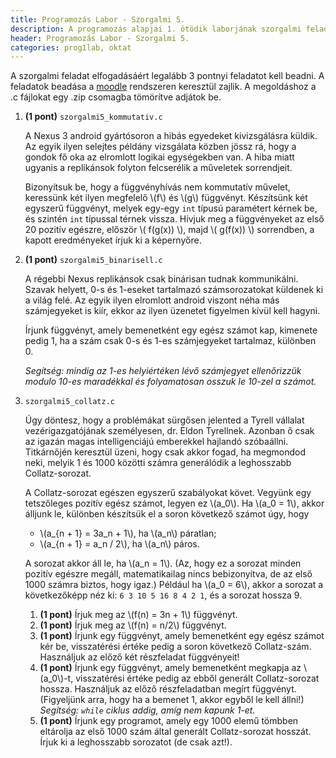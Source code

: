 ```yaml
---
title: Programozás Labor - Szorgalmi 5.
description: A programozás alapjai 1. ötödik laborjának szorgalmi feladatai
header: Programozás Labor - Szorgalmi 5.
categories: prog1lab, oktat
---
```


A szorgalmi feladat elfogadásáért legalább 3 pontnyi feladatot kell beadni. A feladatok beadása a [moodle](https://moodle.hit.bme.hu/) rendszeren keresztül zajlik. A megoldáshoz a .c fájlokat egy .zip csomagba tömörítve adjátok be.

1.  **(1 pont)** `szorgalmi5_kommutativ.c`
    
    A Nexus 3 android gyártósoron a hibás egyedeket kivizsgálásra küldik. Az egyik ilyen selejtes példány vizsgálata közben jössz rá, hogy a gondok fő oka az elromlott logikai egységekben van. A hiba miatt ugyanis a replikánsok folyton felcserélik a műveletek sorrendjeit.
    
    Bizonyítsuk be, hogy a függvényhívás nem kommutatív művelet, keressünk két ilyen megfelelő \\(f\\) és \\(g\\) függvényt. Készítsünk két egyszerű függvényt, melyek egy-egy `int` típusú paramétert kérnek be, és szintén `int` típussal térnek vissza. Hívjuk meg a függvényeket az első 20 pozitív egészre, először \\( f(g(x)) \\), majd \\( g(f(x)) \\) sorrendben, a kapott eredményeket írjuk ki a képernyőre.
    
2. **(1 pont)** `szorgalmi5_binarisell.c`

    A régebbi Nexus replikánsok csak binárisan tudnak kommunikálni. Szavak helyett, 0-s és 1-eseket tartalmazó számsorozatokat küldenek ki a világ felé. Az egyik ilyen elromlott android viszont néha más számjegyeket is kiír, ekkor az ilyen üzenetet figyelmen kívül kell hagyni.

    Írjunk függvényt, amely bemenetként egy egész számot kap, kimenete pedig 1, ha a szám csak 0-s és 1-es számjegyeket tartalmaz, különben 0.

    *Segítség: mindig az 1-es helyiértéken lévő számjegyet ellenőrizzük modulo 10-es maradékkal és folyamatosan osszuk le 10-zel a számot.*

3. `szorgalmi5_collatz.c`

    Úgy döntesz, hogy a problémákat sürgősen jelented a Tyrell vállalat vezérigazgatójának személyesen, dr. Eldon Tyrellnek. Azonban ő csak az igazán magas intelligenciájú emberekkel hajlandó szóbaállni. Titkárnőjén keresztül üzeni, hogy csak akkor fogad, ha megmondod neki, melyik 1 és 1000 közötti számra generálódik a leghosszabb Collatz-sorozat.

    A Collatz-sorozat egészen egyszerű szabályokat követ. Vegyünk egy tetszőleges pozitív egész számot, legyen ez \\(a_0\\). Ha \\(a_0 = 1\\), akkor álljunk le, különben készítsük el a soron következő számot úgy, hogy
    * \\(a_{n + 1} = 3a_n + 1\\), ha \\(a_n\\) páratlan;
    * \\(a_{n + 1} = a_n / 2\\), ha \\(a_n\\) páros.
    
    A sorozat akkor áll le, ha \\(a_n = 1\\). (Az, hogy ez a sorozat minden pozitív egészre megáll, matematikailag nincs bebizonyítva, de az első 1000 számra biztos, hogy igaz.) Például ha \\(a_0 = 6\\), akkor a sorozat a következőképp néz ki: `6 3 10 5 16 8 4 2 1`, és a sorozat hossza 9.

    1. **(1 pont)** Írjuk meg az \\(f(n) = 3n + 1\\) függvényt.
    2. **(1 pont)** Írjuk meg az \\(f(n) = n/2\\) függvényt.
    3. **(1 pont)** Írjunk egy függvényt, amely bemenetként egy egész számot kér be, visszatérési értéke pedig a soron következő Collatz-szám. Használjuk az előző két részfeladat függvényeit!
    4. **(1 pont)** Írjunk egy függvényt, amely bemenetként megkapja az \\(a_0\\)-t, visszatérési értéke pedig az ebből generált Collatz-sorozat hossza. Használjuk az előző részfeladatban megírt függvényt. (Figyeljünk arra, hogy ha a bemenet 1, akkor egyből le kell állni!) *Segítség: `while` ciklus addig, amíg nem kapunk 1-et.*
    5. **(1 pont)** Írjunk egy programot, amely egy 1000 elemű tömbben eltárolja az első 1000 szám által generált Collatz-sorozat hosszát. Írjuk ki a leghosszabb sorozatot (de csak azt!).